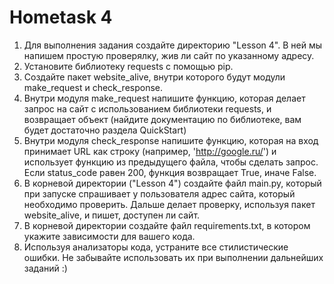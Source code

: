 # Hometask 4

1. Для выполнения задания создайте директорию "Lesson 4". В ней мы напишем простую проверялку, жив ли сайт по указанному адресу.
2. Установите библиотеку requests с помощью pip. 
3. Создайте пакет website_alive, внутри которого будут модули make_request и check_response.
4. Внутри модуля make_request напишите функцию, которая делает запрос на сайт с использованием библиотеки requests, и возвращает объект (найдите документацию по библиотеке, вам будет достаточно раздела QuickStart)
5. Внутри модуля check_response напишите функцию, которая на вход принимает URL как строку (например, 'http://google.ru/') и использует функцию из предыдущего файла, чтобы сделать запрос. Если status_code равен 200, функция возвращает True, иначе False.
6. В корневой директории ("Lesson 4") создайте файл main.py, который при запуске спрашивает у пользователя адрес сайта, который необходимо проверить. Дальше делает проверку, используя пакет website_alive, и пишет, доступен ли сайт.
7. В корневой директории создайте файл requirements.txt, в котором укажите зависимости для вашего кода.
8. Используя анализаторы кода, устраните все стилистические ошибки. Не забывайте использовать их при выполнении дальнейших заданий :)